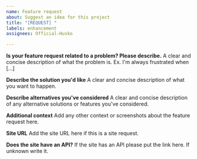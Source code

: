 ```yaml
---
name: Feature request
about: Suggest an idea for this project
title: "[REQUEST] "
labels: enhancement
assignees: Official-Husko

---
```


**Is your feature request related to a problem? Please describe.**
A clear and concise description of what the problem is. Ex. I'm always frustrated when [...]

**Describe the solution you'd like**
A clear and concise description of what you want to happen.

**Describe alternatives you've considered**
A clear and concise description of any alternative solutions or features you've considered.

**Additional context**
Add any other context or screenshots about the feature request here.

**Site URL**
Add the site URL here if this is a site request.

**Does the site have an API?**
If the site has an API please put the link here. If unknown write it.
